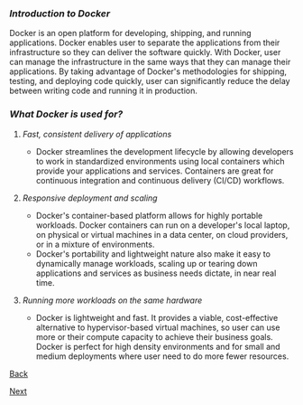 ### _Introduction to Docker_
Docker is an open platform for developing, shipping, and running applications. Docker enables user to separate the applications from their infrastructure so they can deliver the software quickly. With Docker, user can manage the infrastructure in the same ways that they can manage their applications. By taking advantage of Docker's methodologies for shipping, testing, and deploying code quickly, user can significantly reduce the delay between writing code and running it in production.

### _What Docker is used for?_
1. _Fast, consistent delivery of applications_
    * Docker streamlines the development lifecycle by allowing developers to work in standardized environments using local containers which provide your applications and services. Containers are great for continuous integration and continuous delivery (CI/CD) workflows.
    
2. _Responsive deployment and scaling_
    * Docker's container-based platform allows for highly portable workloads. Docker containers can run on a developer's local laptop, on physical or virtual machines in a data center, on cloud providers, or in a mixture of environments.
    * Docker's portability and lightweight nature also make it easy to dynamically manage workloads, scaling up or tearing down applications and services as business needs dictate, in near real time.
    
3. _Running more workloads on the same hardware_
    * Docker is lightweight and fast. It provides a viable, cost-effective alternative to hypervisor-based virtual machines, so user can use more or their compute capacity to achieve their business goals. Docker is perfect for high density environments and for small and medium deployments where user need to do more fewer resources.

[Back](readme.md)                                                                                                                                      

[Next](page2.md)

